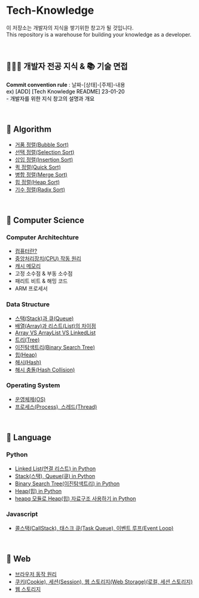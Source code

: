 # Tech-Knowledge
이 저장소는 개발자의 지식을 쌓기위한 창고가 될 것입니다.<br>
This repository is a warehouse for building your knowledge as a developer.

<br>

## 🧑🏻‍💻 개발자 전공 지식 & 📚 기술 면접 
<strong>Commit convention rule</strong> : 날짜-[상태]-[주제]-내용<br>
<span style='background-color:#f6f8fa; color:black;'>ex) [ADD] [Tech Knowledge README] 23-01-20 <br>- 개발자를 위한 지식 창고의 설명과 개요</span>

<br>

## 📌 Algorithm
- [거품 정렬(Bubble Sort)](https://github.com/laagom/Tech-Knowledge/blob/main/Algorithm/%EA%B1%B0%ED%92%88%20%EC%A0%95%EB%A0%AC(Bubble%20Sort).md)
- [선택 정렬(Selection Sort)](https://github.com/laagom/Tech-Knowledge/blob/main/Algorithm/%EC%84%A0%ED%83%9D%20%EC%A0%95%EB%A0%AC(Selection%20Sort).md)
- [삽입 정렬(Insertion Sort)](https://github.com/laagom/Tech-Knowledge/blob/main/Algorithm/%EC%82%BD%EC%9E%85%20%EC%A0%95%EB%A0%AC(Insertion%20Sort).md)
- [퀵 정렬(Quick Sort)](https://github.com/laagom/Tech-Knowledge/blob/main/Algorithm/%ED%80%B5%20%EC%A0%95%EB%A0%AC(Quick%20Sort).md)
- [병합 정렬(Merge Sort)](https://github.com/laagom/Tech-Knowledge/blob/main/Algorithm/%EB%B3%91%ED%95%A9%20%EC%A0%95%EB%A0%AC(Merge%20Sort).md)
- [힙 정렬(Heap Sort)](https://github.com/laagom/Tech-Knowledge/blob/main/Algorithm/%ED%9E%99%20%EC%A0%95%EB%A0%AC(Heap%20Sort).md)
- [기수 정렬(Radix Sort)](https://github.com/laagom/Tech-Knowledge/blob/main/Algorithm/%EA%B8%B0%EC%88%98%20%EC%A0%95%EB%A0%AC(Radix%20Sort).md)

<br>

## 📌  Computer Science
### Computer Architechture
- [컴퓨터란?](https://github.com/laagom/Tech-Knowledge/blob/main/Computer%20Science/Computer%20Architecture/01.%EC%BB%B4%ED%93%A8%ED%84%B0%EB%9E%80%3F.md)
- [중앙처리장치(CPU) 작동 원리](https://github.com/laagom/Tech-Knowledge/blob/main/Computer%20Science/Computer%20Architecture/02.%EC%A4%91%EC%95%99%EC%B2%98%EB%A6%AC%EC%9E%A5%EC%B9%98(CPU)%20%EC%9E%91%EB%8F%99%20%EC%9B%90%EB%A6%AC.md)
- [캐시 메모리](https://github.com/laagom/Tech-Knowledge/blob/main/Computer%20Science/Computer%20Architecture/03.%EC%BA%90%EC%8B%9C%20%EB%A9%94%EB%AA%A8%EB%A6%AC.md)
- 고정 소수점 & 부동 소수점
- 패리트 비트 & 해밍 코드
- ARM 프로세서

### Data Structure
- [스택(Stack)과 큐(Queue)](https://github.com/laagom/Tech-Knowledge/blob/main/Computer%20Science/Data%20Structure/%EC%8A%A4%ED%83%9D(STACK)%2C%20%ED%81%90(QUEUE).md)
- [배열(Array)과 리스트(List)의 차이점](https://github.com/laagom/Tech-Knowledge/blob/main/Computer%20Science/Data%20Structure/%EB%B0%B0%EC%97%B4(Array).md)
- [Array VS ArrayList VS LinkedList](https://github.com/laagom/Tech-Knowledge/blob/main/Computer%20Science/Data%20Structure/Array%2C%20ArrayList%2C%20LinkedList.md)
- [트리(Tree)](https://github.com/laagom/Tech-Knowledge/blob/main/Computer%20Science/Data%20Structure/%ED%8A%B8%EB%A6%AC(Tree).md)
- [이진탐색트리(Binary Search Tree)](https://github.com/laagom/Tech-Knowledge/blob/main/Computer%20Science/Data%20Structure/%EC%9D%B4%EC%A7%84%20%ED%83%90%EC%83%89%20%ED%8A%B8%EB%A6%AC(Binary%20Search%20Tree).md)
- [힙(Heap)](https://github.com/laagom/Tech-Knowledge/blob/main/Computer%20Science/Data%20Structure/%ED%9E%99(Heap).md)
- [해시(Hash)](https://github.com/laagom/Tech-Knowledge/blob/main/Computer%20Science/Data%20Structure/%ED%95%B4%EC%8B%9C(Hash).md)
- [해시 충돌(Hash Collision)](https://github.com/laagom/Tech-Knowledge/blob/main/Computer%20Science/Data%20Structure/%ED%95%B4%EC%8B%9C%20%EC%B6%A9%EB%8F%8C(Hash%20Collision).md)


### Operating System
- [운영체제(OS)](https://github.com/laagom/Tech-Knowledge/blob/main/Computer%20Science/Operating%20System/%EC%9A%B4%EC%98%81%EC%B2%B4%EC%A0%9C(OS).md)
- [프로세스(Process), 스레드(Thread)](https://github.com/laagom/Tech-Knowledge/blob/main/Computer%20Science/Operating%20System/%ED%94%84%EB%A1%9C%EC%84%B8%EC%8A%A4(Process)%2C%20%EC%8A%A4%EB%A0%88%EB%93%9C(Thread).md)

<br>

## 📌 Language
### Python
- [Linked List(연결 리스트) in Python](https://github.com/laagom/Tech-Knowledge/blob/main/Language/Python/%EC%97%B0%EA%B2%B0%EB%A6%AC%EC%8A%A4%ED%8A%B8(Linked%20List)%20in%20%ED%8C%8C%EC%9D%B4%EC%8D%AC.md)
- [Stack(스택), Queue(큐) in Python](https://github.com/laagom/Tech-Knowledge/blob/main/Language/Python/%EC%8A%A4%ED%83%9D(Stack)%2C%20%ED%81%90(Queue)%20in%20%ED%8C%8C%EC%9D%B4%EC%8D%AC.md)
- [Binary Search Tree(이진탐색트리) in Python](https://github.com/laagom/Tech-Knowledge/blob/main/Language/Python/%EC%9D%B4%EC%A7%84%20%ED%83%90%EC%83%89%20%ED%8A%B8%EB%A6%AC(Binary%20Search%20Tree)%20in%20%ED%8C%8C%EC%9D%B4%EC%8D%AC.md)
- [Heap(힙) in Python](https://github.com/laagom/Tech-Knowledge/blob/main/Language/Python/%ED%9E%99(Heap)%20in%20%ED%8C%8C%EC%9D%B4%EC%8D%AC.md)
- [heapq 모듈로 Heap(힙) 자료구조 사용하기 in Python](https://github.com/laagom/Tech-Knowledge/blob/main/Language/Python/heapq%EB%A1%9C%20%ED%9E%99%20%EC%9E%90%EB%A3%8C%EA%B5%AC%EC%A1%B0%20%EC%82%AC%EC%9A%A9%ED%95%98%EA%B8%B0%20in%20%ED%8C%8C%EC%9D%B4%EC%8D%AC.md)
### Javascript
- [콜스택(CallStack), 태스크 큐(Task Queue), 이벤트 루프(Event Loop)](https://github.com/laagom/Tech-Knowledge/blob/main/Language/Javascript/%EC%BD%9C%EC%8A%A4%ED%83%9D(CallStack)%2C%20%ED%83%9C%EC%8A%A4%ED%81%AC%20%ED%81%90(Task%20Queue)%2C%20%EC%9D%B4%EB%B2%A4%ED%8A%B8%20%EB%A3%A8%ED%94%84(Event%20Loop).md)

<br>

## 📌 Web
- [브라우저 동작 원리](https://github.com/laagom/Tech-Knowledge/blob/main/Web/%EB%B8%8C%EB%9D%BC%EC%9A%B0%EC%A0%80%20%EB%8F%99%EC%9E%91%20%EC%9B%90%EB%A6%AC.md)
- [쿠키(Cookie), 세션(Session), 웹 스토리지(Web Storage)(로컬, 세션 스토리지)](https://github.com/laagom/Tech-Knowledge/blob/main/Web/%EC%BF%A0%ED%82%A4%2C%20%EC%84%B8%EC%85%98%2C%20%EC%9B%B9%20%EC%8A%A4%ED%86%A0%EB%A6%AC%EC%A7%80.md)
- [웹 스토리지](https://github.com/laagom/Tech-Knowledge/blob/main/Web/%EC%9B%B9%20%EC%8A%A4%ED%86%A0%EB%A6%AC%EC%A7%80.md)